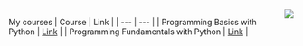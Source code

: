 <img align="right" src="https://codeweek-s3.s3.amazonaws.com/event_picture/SoftUni-Logo-Flat.png">

My courses
| Course | Link |
| --- | --- |
| Programming Basics with Python | [Link](https://softuni.bg/certificates/details/89260/6eea52b5)  |
| Programming Fundamentals with Python | [Link](https://softuni.bg/certificates/details/102765/0a38a4a0) |
